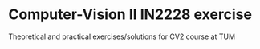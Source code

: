 # Computer-Vision II IN2228 exercise

Theoretical and practical exercises/solutions for CV2 course at TUM
